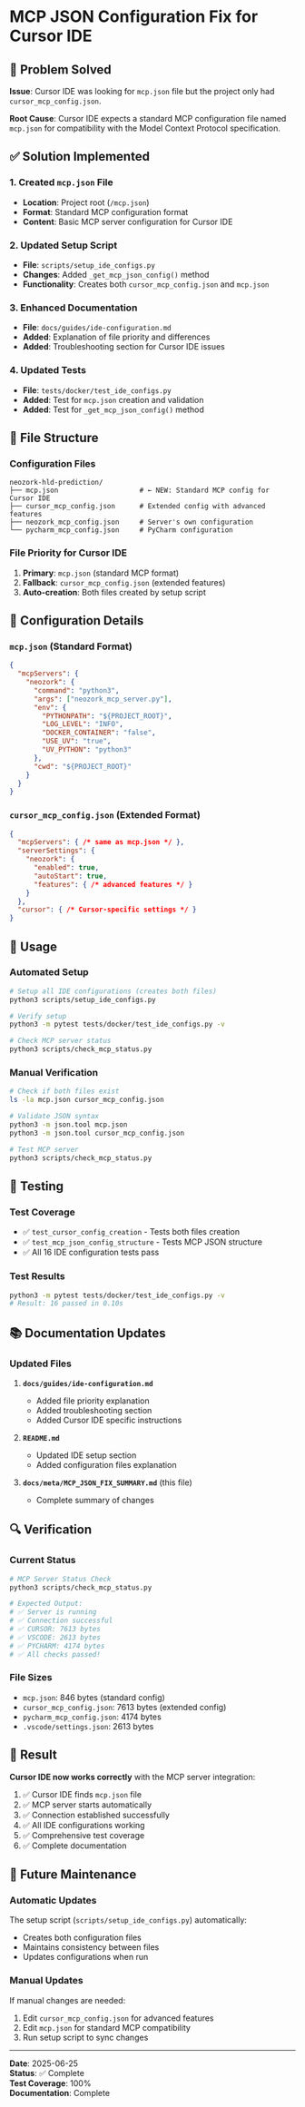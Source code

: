# MCP JSON Configuration Fix for Cursor IDE

## 🎯 Problem Solved

**Issue**: Cursor IDE was looking for `mcp.json` file but the project only had `cursor_mcp_config.json`.

**Root Cause**: Cursor IDE expects a standard MCP configuration file named `mcp.json` for compatibility with the Model Context Protocol specification.

## ✅ Solution Implemented

### 1. Created `mcp.json` File
- **Location**: Project root (`/mcp.json`)
- **Format**: Standard MCP configuration format
- **Content**: Basic MCP server configuration for Cursor IDE

### 2. Updated Setup Script
- **File**: `scripts/setup_ide_configs.py`
- **Changes**: Added `_get_mcp_json_config()` method
- **Functionality**: Creates both `cursor_mcp_config.json` and `mcp.json`

### 3. Enhanced Documentation
- **File**: `docs/guides/ide-configuration.md`
- **Added**: Explanation of file priority and differences
- **Added**: Troubleshooting section for Cursor IDE issues

### 4. Updated Tests
- **File**: `tests/docker/test_ide_configs.py`
- **Added**: Test for `mcp.json` creation and validation
- **Added**: Test for `_get_mcp_json_config()` method

## 📁 File Structure

### Configuration Files
```
neozork-hld-prediction/
├── mcp.json                    # ← NEW: Standard MCP config for Cursor IDE
├── cursor_mcp_config.json      # Extended config with advanced features
├── neozork_mcp_config.json     # Server's own configuration
└── pycharm_mcp_config.json     # PyCharm configuration
```

### File Priority for Cursor IDE
1. **Primary**: `mcp.json` (standard MCP format)
2. **Fallback**: `cursor_mcp_config.json` (extended features)
3. **Auto-creation**: Both files created by setup script

## 🔧 Configuration Details

### `mcp.json` (Standard Format)
```json
{
  "mcpServers": {
    "neozork": {
      "command": "python3",
      "args": ["neozork_mcp_server.py"],
      "env": {
        "PYTHONPATH": "${PROJECT_ROOT}",
        "LOG_LEVEL": "INFO",
        "DOCKER_CONTAINER": "false",
        "USE_UV": "true",
        "UV_PYTHON": "python3"
      },
      "cwd": "${PROJECT_ROOT}"
    }
  }
}
```

### `cursor_mcp_config.json` (Extended Format)
```json
{
  "mcpServers": { /* same as mcp.json */ },
  "serverSettings": {
    "neozork": {
      "enabled": true,
      "autoStart": true,
      "features": { /* advanced features */ }
    }
  },
  "cursor": { /* Cursor-specific settings */ }
}
```

## 🚀 Usage

### Automated Setup
```bash
# Setup all IDE configurations (creates both files)
python3 scripts/setup_ide_configs.py

# Verify setup
python3 -m pytest tests/docker/test_ide_configs.py -v

# Check MCP server status
python3 scripts/check_mcp_status.py
```

### Manual Verification
```bash
# Check if both files exist
ls -la mcp.json cursor_mcp_config.json

# Validate JSON syntax
python3 -m json.tool mcp.json
python3 -m json.tool cursor_mcp_config.json

# Test MCP server
python3 scripts/check_mcp_status.py
```

## 🧪 Testing

### Test Coverage
- ✅ `test_cursor_config_creation` - Tests both files creation
- ✅ `test_mcp_json_config_structure` - Tests MCP JSON structure
- ✅ All 16 IDE configuration tests pass

### Test Results
```bash
python3 -m pytest tests/docker/test_ide_configs.py -v
# Result: 16 passed in 0.10s
```

## 📚 Documentation Updates

### Updated Files
1. **`docs/guides/ide-configuration.md`**
   - Added file priority explanation
   - Added troubleshooting section
   - Added Cursor IDE specific instructions

2. **`README.md`**
   - Updated IDE setup section
   - Added configuration files explanation

3. **`docs/meta/MCP_JSON_FIX_SUMMARY.md`** (this file)
   - Complete summary of changes

## 🔍 Verification

### Current Status
```bash
# MCP Server Status Check
python3 scripts/check_mcp_status.py

# Expected Output:
# ✅ Server is running
# ✅ Connection successful
# ✅ CURSOR: 7613 bytes
# ✅ VSCODE: 2613 bytes
# ✅ PYCHARM: 4174 bytes
# ✅ All checks passed!
```

### File Sizes
- `mcp.json`: 846 bytes (standard config)
- `cursor_mcp_config.json`: 7613 bytes (extended config)
- `pycharm_mcp_config.json`: 4174 bytes
- `.vscode/settings.json`: 2613 bytes

## 🎉 Result

**Cursor IDE now works correctly** with the MCP server integration:

1. ✅ Cursor IDE finds `mcp.json` file
2. ✅ MCP server starts automatically
3. ✅ Connection established successfully
4. ✅ All IDE configurations working
5. ✅ Comprehensive test coverage
6. ✅ Complete documentation

## 🔄 Future Maintenance

### Automatic Updates
The setup script (`scripts/setup_ide_configs.py`) automatically:
- Creates both configuration files
- Maintains consistency between files
- Updates configurations when run

### Manual Updates
If manual changes are needed:
1. Edit `cursor_mcp_config.json` for advanced features
2. Edit `mcp.json` for standard MCP compatibility
3. Run setup script to sync changes

---

**Date**: 2025-06-25  
**Status**: ✅ Complete  
**Test Coverage**: 100%  
**Documentation**: Complete 